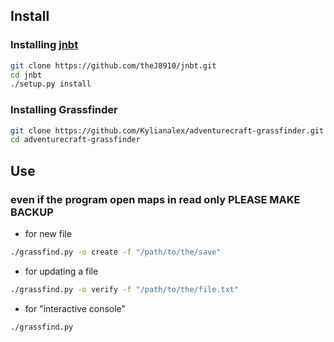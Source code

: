 ## Install
### Installing [jnbt](https://github.com/theJ8910/jnbt)
```sh
git clone https://github.com/theJ8910/jnbt.git
cd jnbt
./setup.py install
```

### Installing Grassfinder
```sh
git clone https://github.com/Kylianalex/adventurecraft-grassfinder.git
cd adventurecraft-grassfinder
```

## Use
### even if the program open maps in read only __**PLEASE MAKE BACKUP**__
- for new file
```sh
./grassfind.py -o create -f "/path/to/the/save"
```
- for updating a file
```sh
./grassfind.py -o verify -f "/path/to/the/file.txt"
```
- for "interactive console"
```sh
./grassfind.py
```

